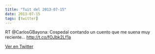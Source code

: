 ```yaml
---
title: "Tuit del 2013-07-15"
date: 2013-07-15
tags: [twitter]
---
```


RT @CarlosGBayona: Cospedal contando un cuento que me suena muy reciente... http://t.co/fOJbk2Lf1a



[Ver en Twitter](https://twitter.com/i/web/status/356881375888019459)

